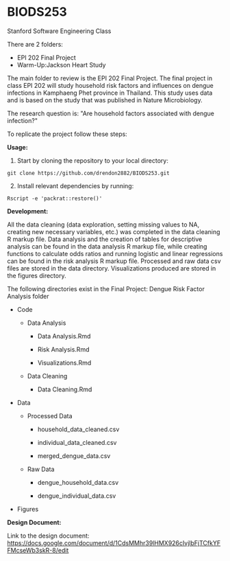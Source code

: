 # BIODS253

Stanford Software Engineering Class

There are 2 folders:

-   EPI 202 Final Project
-   Warm-Up:Jackson Heart Study

The main folder to review is the EPI 202 Final Project. The final project in class EPI 202 will study household risk factors and influences on dengue infections in Kamphaeng Phet province in Thailand. This study uses data and is based on the study that was published in Nature Microbiology.

The research question is: "Are household factors associated with dengue infection?"

To replicate the project follow these steps:

**Usage:**

1.  Start by cloning the repository to your local directory:

```         
git clone https://github.com/drendon2882/BIODS253.git
```

2.  Install relevant dependencies by running:

```         
Rscript -e 'packrat::restore()'
```

**Development:**

All the data cleaning (data exploration, setting missing values to NA, creating new necessary variables, etc.) was completed in the data cleaning R markup file. Data analysis and the creation of tables for descriptive analysis can be found in the data analysis R markup file, while creating functions to calculate odds ratios and running logistic and linear regressions can be found in the risk analysis R markup file. Processed and raw data csv files are stored in the data directory. Visualizations produced are stored in the figures directory.

The following directories exist in the Final Project: Dengue Risk Factor Analysis folder

-   Code

    -   Data Analysis

        -   Data Analysis.Rmd

        -   Risk Analysis.Rmd

        -   Visualizations.Rmd

    -   Data Cleaning

        -   Data Cleaning.Rmd

-   Data

    -   Processed Data

        -   household_data_cleaned.csv

        -   individual_data_cleaned.csv

        -   merged_dengue_data.csv

    -   Raw Data

        -   dengue_household_data.csv

        -   dengue_individual_data.csv

-   Figures

**Design Document:**

Link to the design document: <https://docs.google.com/document/d/1CdsMMhr39lHMX926cIvjlbFjTCfkYFFMcseWb3skR-8/edit>
